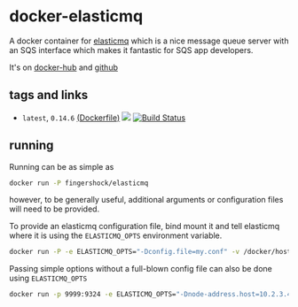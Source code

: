 # docker-elasticmq

A docker container for [elasticmq](https://github.com/adamw/elasticmq) which is a nice message queue server with an SQS interface which makes it fantastic for SQS app developers.

It's on [docker-hub](https://hub.docker.com/r/fingershock/elasticmq/) and [github](https://github.com/iJJi/docker-elasticmq)

## tags and links
 * `latest`, `0.14.6` [(Dockerfile)](https://github.com/ijji/docker-elasticmq/blob/master/Dockerfile) [![](https://images.microbadger.com/badges/image/fingershock/elasticmq.svg)](https://microbadger.com/images/fingershock/elasticmq "Get your own image badge on microbadger.com") [![Build Status](https://travis-ci.org/iJJi/docker-elasticmq.svg?branch=master)](https://travis-ci.org/iJJi/docker-elasticmq)

## running

Running can be as simple as
```sh
docker run -P fingershock/elasticmq
```
however, to be generally useful, additional arguments or configuration files will need to be provided.

To provide an elasticmq configuration file, bind mount it and tell elasticmq where it is using the `ELASTICMQ_OPTS` environment variable.
```sh
docker run -P -e ELASTICMQ_OPTS="-Dconfig.file=my.conf" -v /docker/host/emq/my.conf:/elasticmq/my.conf:ro  fingershock/elasticmq
```


Passing simple options without a full-blown config file can also be done using `ELASTICMQ_OPTS`

```sh
docker run -p 9999:9324 -e ELASTICMQ_OPTS="-Dnode-address.host=10.2.3.4 -Dnode-address.port=9999" fingershock/elasticmq
```

